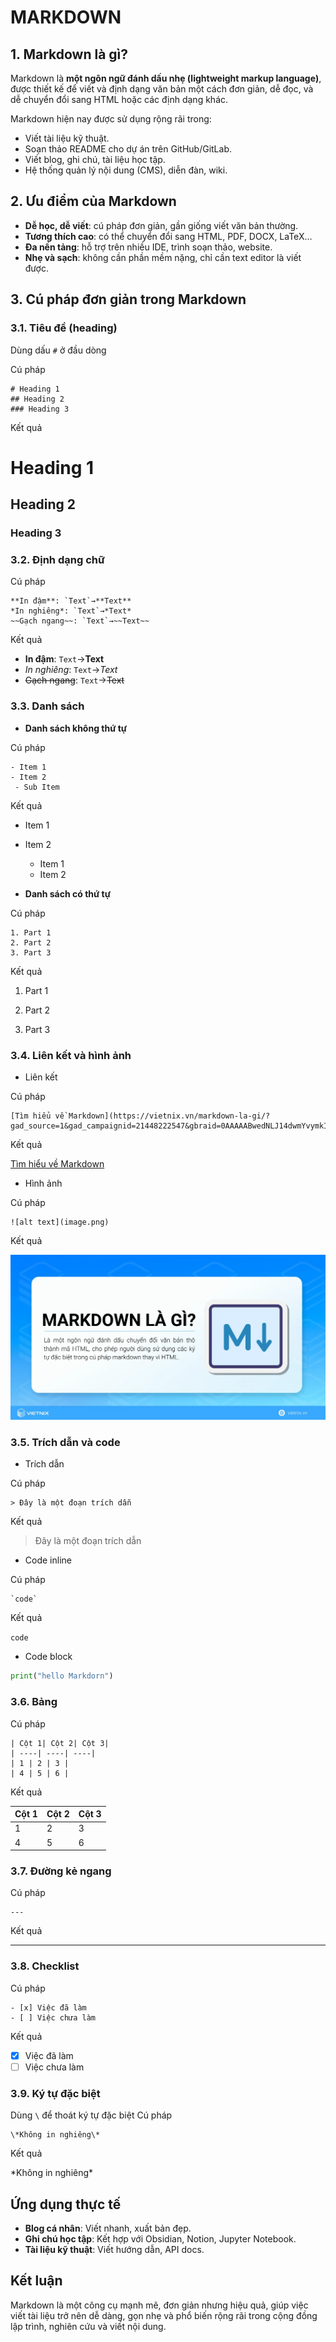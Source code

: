 # MARKDOWN
## 1. Markdown là gì?
Markdown là **một ngôn ngữ đánh dấu nhẹ (lightweight markup language)**, được thiết kế để viết và định dạng văn bản một cách đơn giản, dễ đọc, và dễ chuyển đổi sang HTML hoặc các định dạng khác.

Markdown hiện nay được sử dụng rộng rãi trong:
- Viết tài liệu kỹ thuật.
- Soạn thảo README cho dự án trên GitHub/GitLab.
- Viết blog, ghi chú, tài liệu học tập.
- Hệ thống quản lý nội dung (CMS), diễn đàn, wiki.
## 2. Ưu điểm của Markdown
- **Dễ học, dễ viết**: cú pháp đơn giản, gần giống viết văn bản thường.
- **Tương thích cao**: có thể chuyển đổi sang HTML, PDF, DOCX, LaTeX…
- **Đa nền tảng**: hỗ trợ trên nhiều IDE, trình soạn thảo, website.
- **Nhẹ và sạch**: không cần phần mềm nặng, chỉ cần text editor là viết được.
## 3. Cú pháp đơn giản trong Markdown
### 3.1. Tiêu đề (heading)
Dùng dấu `#` ở đầu dòng

Cú pháp
```
# Heading 1
## Heading 2
### Heading 3
```
Kết quả
# Heading 1
## Heading 2
### Heading 3
### 3.2. Định dạng chữ
Cú pháp
```
**In đậm**: `Text`→**Text**
*In nghiêng*: `Text`→*Text*
~~Gạch ngang~~: `Text`→~~Text~~
```
Kết quả
- **In đậm**: `Text`→**Text**
- *In nghiêng*: `Text`→*Text*
- ~~Gạch ngang~~: `Text`→~~Text~~
### 3.3. Danh sách
- **Danh sách không thứ tự**

Cú pháp
```
- Item 1
- Item 2
 - Sub Item
```
Kết quả

- Item 1

- Item 2

  - Item 1
  - Item 2
- **Danh sách có thứ tự**

Cú pháp
```
1. Part 1
2. Part 2
3. Part 3

```
Kết quả

1. Part 1

2. Part 2

3. Part 3
### 3.4. Liên kết và hình ảnh
- Liên kết

Cú pháp
```
[Tìm hiểu về Markdown](https://vietnix.vn/markdown-la-gi/?gad_source=1&gad_campaignid=21448222547&gbraid=0AAAAABwedNLJ14dwmYvymkIQgePYL15oo&gclid=Cj0KCQjwoP_FBhDFARIsANPG24PwRrSOXBdxQgpNaLrKobJc3HetS2MOMQpGaMXT2Lflkmd0aAikAjwaAsL8EALw_wcB)
```
Kết quả

[Tìm hiểu về Markdown](https://vietnix.vn/markdown-la-gi/?gad_source=1&gad_campaignid=21448222547&gbraid=0AAAAABwedNLJ14dwmYvymkIQgePYL15oo&gclid=Cj0KCQjwoP_FBhDFARIsANPG24PwRrSOXBdxQgpNaLrKobJc3HetS2MOMQpGaMXT2Lflkmd0aAikAjwaAsL8EALw_wcB)
- Hình ảnh

Cú pháp
```
![alt text](image.png)
```
Kết quả

![alt text](../images/image.jpg)

### 3.5. Trích dẫn và code
- Trích dẫn

Cú pháp
```
> Đây là một đoạn trích dẫn
```
Kết quả
> Đây là một đoạn trích dẫn
- Code inline

Cú pháp
```
`code`
```
Kết quả

`code`
- Code block

```python
print("hello Markdorn")
```
### 3.6. Bảng
Cú pháp

```
| Cột 1| Cột 2| Cột 3|
| ----| ----| ----|
| 1 | 2 | 3 |
| 4 | 5 | 6 |
```
Kết quả

| Cột 1| Cột 2| Cột 3|
|----| ----| ----|
| 1 | 2 | 3 |
| 4 | 5 | 6 |
### 3.7. Đường kẻ ngang
Cú pháp

```
---
```
Kết quả

---
### 3.8. Checklist
Cú pháp

```
- [x] Việc đã làm
- [ ] Việc chưa làm
```
Kết quả

- [x] Việc đã làm
- [ ] Việc chưa làm
### 3.9. Ký tự đặc biệt
Dùng `\` để thoát ký tự đặc biệt
Cú pháp

```
\*Không in nghiêng\*
```
Kết quả

\*Không in nghiêng\*
## Ứng dụng thực tế
- **Blog cá nhân**: Viết nhanh, xuất bản đẹp.
- **Ghi chú học tập**: Kết hợp với Obsidian, Notion, Jupyter Notebook.
- **Tài liệu kỹ thuật**: Viết hướng dẫn, API docs.
## Kết luận
Markdown là một công cụ mạnh mẽ, đơn giản nhưng hiệu quả, giúp việc viết tài liệu trở nên dễ dàng, gọn nhẹ và phổ biến rộng rãi trong cộng đồng lập trình, nghiên cứu và viết nội dung.